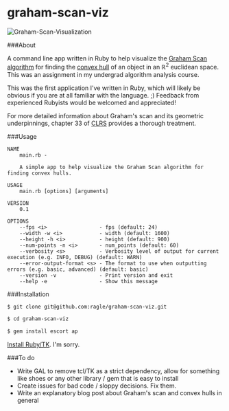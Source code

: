 graham-scan-viz
===============

![Graham-Scan-Visualization](http://ragle.sanukcode.net/assets/Graham_Scan_Visualization.gif)

###About

A command line app written in Ruby to help visualize the [Graham Scan algorithm](http://geomalgorithms.com/a10-_hull-1.html#Graham-Scan) for finding the [convex hull](http://mathworld.wolfram.com/ConvexHull.html) of an object in an ℝ<sup>2</sup> euclidean space. This was an assignment in my undergrad algorithm analysis course.

This was the first application I've written in Ruby, which will likely be obvious if you are at all familiar with the language. ;) Feedback from experienced Rubyists would be welcomed and appreciated!

For more detailed information about Graham's scan and its geometric underpinnings, chapter 33 of [CLRS](http://mitpress.mit.edu/books/introduction-algorithms) provides a thorough treatment.

###Usage

```
NAME
    main.rb -                                                                                                                                                                                                       

    A simple app to help visualize the Graham Scan algorithm for finding convex hulls.

USAGE
    main.rb [options] [arguments]

VERSION
    0.1

OPTIONS
    --fps <i>                 - fps (default: 24)                                                                                                                                                                   
    --width -w <i>            - width (default: 1600)                                                                                                                                                               
    --height -h <i>           - height (default: 900)                                                                                                                                                               
    --num-points -n <i>       - num_points (default: 60)                                                                                                                                                            
    --verbosity <s>           - Verbosity level of output for current execution (e.g. INFO, DEBUG) (default: WARN)                                                                                                  
    --error-output-format <s> - The format to use when outputting errors (e.g. basic, advanced) (default: basic)                                                                                                    
    --version -v              - Print version and exit                                                                                                                                                              
    --help -e                 - Show this message
```

###Installation

```bash
$ git clone git@github.com:ragle/graham-scan-viz.git

$ cd graham-scan-viz

$ gem install escort ap 

```

[Install Ruby/TK](http://www.tkdocs.com/tutorial/install.html). I'm sorry.


###To do

*  Write GAL to remove tcl/TK as a strict dependency, allow for something like shoes or any other library / gem that is easy to install
*  Create issues for bad code / sloppy decisions. Fix them.
*  Write an explanatory blog post about Graham's scan and convex hulls in general

